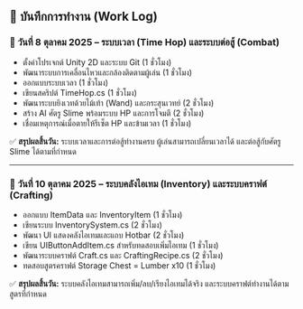 ## 🧾 บันทึกการทำงาน (Work Log)

### 📅 วันที่ 8 ตุลาคม 2025 – ระบบเวลา (Time Hop) และระบบต่อสู้ (Combat)
- ตั้งค่าโปรเจกต์ Unity 2D และระบบ Git (1 ชั่วโมง)  
- พัฒนาระบบการเคลื่อนไหวและกล้องติดตามผู้เล่น (1 ชั่วโมง)  
- ออกแบบระบบเวลา (1 ชั่วโมง)  
- เขียนสคริปต์ TimeHop.cs (1 ชั่วโมง)  
- พัฒนาระบบยิงเวทด้วยไม้เท้า (Wand) และกระสุนเวทย์ (2 ชั่วโมง)  
- สร้าง AI ศัตรู Slime พร้อมระบบ HP และการโจมตี (2 ชั่วโมง)  
- เชื่อมเหตุการณ์เมื่อตายให้รีเซ็ต HP และข้ามเวลา (1 ชั่วโมง)  

✅ **สรุปผลสิ้นวัน:** ระบบเวลาและการต่อสู้ทำงานครบ ผู้เล่นสามารถเปลี่ยนเวลาได้ และต่อสู้กับศัตรู Slime ได้ตามที่กำหนด  

---

### 📅 วันที่ 10 ตุลาคม 2025 – ระบบคลังไอเทม (Inventory) และระบบคราฟต์ (Crafting)
- ออกแบบ ItemData และ InventoryItem (1 ชั่วโมง)  
- เขียนระบบ InventorySystem.cs (2 ชั่วโมง)  
- พัฒนา UI แสดงคลังไอเทมและแถบ Hotbar (2 ชั่วโมง)  
- เขียน UIButtonAddItem.cs สำหรับทดสอบเพิ่มไอเทม (1 ชั่วโมง)  
- พัฒนาระบบคราฟต์ Craft.cs และ CraftingRecipe.cs (2 ชั่วโมง)  
- ทดสอบสูตรคราฟต์ Storage Chest = Lumber x10 (1 ชั่วโมง)  

✅ **สรุปผลสิ้นวัน:** ระบบคลังไอเทมสามารถเพิ่ม/ลบ/เรียงไอเทมได้จริง และระบบคราฟต์ทำงานได้ตามสูตรที่กำหนด
